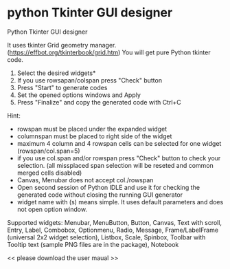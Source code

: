 # python Tkinter GUI designer
Python Tkinter GUI designer

It uses tkinter Grid geometry manager. (https://effbot.org/tkinterbook/grid.htm)
You will get pure Python tkinter code.

1. Select the desired widgets*
2. If you use rowsapan/colspan press "Check" button
3. Press "Start" to generate codes
4. Set the opened options windows and Apply
5. Press "Finalize" and copy the generated code with Ctrl+C

Hint:
- rowspan must be placed under the expanded widget
- columnspan must be placed to right side of the widget
- maximum 4 column and 4 rowspan cells can be selected for one widget 
  (rowspan/col.span=5)
- if you use col.span and/or rowspan press "Check" button to check your selection.
  (all missplaced span selection will be reseted and common merged cells disabled)
- Canvas, Menubar does not accept col./rowspan
- Open second session of Python IDLE and use it for checking the generated code
  without closing the running GUI generator
- widget name with (s) means simple. It uses default parameters and does not open
  option window.

Supported widgets: 
Menubar, MenuButton, Button, Canvas, Text with scroll, Entry, Label, Combobox, Optionmenu,
Radio, Message, Frame/LabelFrame (universal 2x2 widget selection), Listbox, Scale, Spinbox,
Toolbar with Tooltip text (sample PNG files are in the package), Notebook

<< please download the user maual >>
